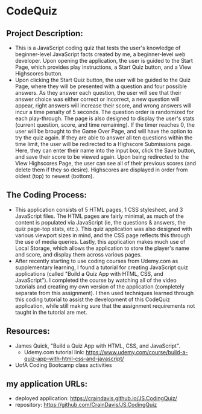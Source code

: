 # CodeQuiz
## Project Description:
* This is a JavaScript coding quiz that tests the user's knowledge of beginner-level JavaScript facts created by me, a beginner-level web developer. Upon opening the application, the user is guided to the Start Page, which provides play instructions, a Start Quiz button, and a View Highscores button.
* Upon clicking the Start Quiz button, the user will be guided to the Quiz Page, where they will be presented with a question and four possible answers. As they answer each question, the user will see that their answer choice was either correct or incorrect, a new question will appear, right answers will increase their score, and wrong answers will incur a time penalty of 5 seconds. The question order is randomized for each play-through. The page is also designed to display the user's stats (current question, score, and time remaining). If the timer reaches 0, the user will be brought to the Game Over Page, and will have the option to try the quiz again. If they are able to answer all ten questions within the time limit, the user will be redirected to a Highscore Submissions page. Here, they can enter their name into the input box, click the Save button, and save their score to be viewed again. Upon being redirected to the View Highscores Page, the user can see all of their previous scores (and delete them if they so desire). Highscores are displayed in order from oldest (top) to newest (bottom).
## The Coding Process:
* This application consists of 5 HTML pages, 1 CSS stylesheet, and 3 JavaScript files. The HTML pages are fairly minimal, as much of the content is populated via JavaScript (ie, the questions & answers, the quiz page-top stats, etc.). This quiz application was also designed with various viewport sizes in mind, and the CSS page reflects this through the use of media queries. Lastly, this application makes much use of Local Storage, which allows the application to store the player's name and score, and display them across various pages.
* After recently starting to use coding courses from Udemy.com as supplementary learning, I found a tutorial for creating JavaScript quiz applications (called "Build a Quiz App with HTML, CSS, and JavaScript"). I completed the course by watching all of the video tutorials and creating my own version of the application (completely separate from this assignment). I then used techniques learned through this coding tutorial to assist the development of this CodeQuiz application, while still making sure that the assignment requirements not taught in the tutorial are met. 
## Resources:
* James Quick, "Build a Quiz App with HTML, CSS, and JavaScript".
    * Udemy.com tutorial link: https://www.udemy.com/course/build-a-quiz-app-with-html-css-and-javascript/
* UofA Coding Bootcamp class activities
## my application URLs:
* deployed application: https://craindavis.github.io/JS.CodingQuiz/
* repository: https://github.com/CrainDavis/JS.CodingQuiz
